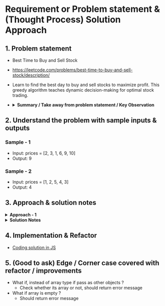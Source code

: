 # Requirement or Problem statement & (Thought Process) Solution Approach

## 1. Problem statement

- Best Time to Buy and Sell Stock
- https://leetcode.com/problems/best-time-to-buy-and-sell-stock/description/
- Learn to find the best day to buy and sell stocks to maximize profit. This greedy algorithm teaches dynamic decision-making for optimal stock trading.
- <details>

  <summary><b>Summary / Take away from problem statement / Key Observation</b></summary>

  - **in-place**, means should modify the existing data structure like Array, should not use extra memory space

    </details>

## 2. Understand the problem with sample inputs & outputs

### Sample - 1

- Input: prices = [2, 3, 1, 6, 9, 10]
- Output: 9

### Sample - 2

- Input: prices = [1, 2, 5, 4, 3]
- Output: 4

## 3. Approach & solution notes

<details>
  <summary><b>Approach - 1</b></summary>

- Thought Process / Approach

  - use for loop, till n/2 times
    - swap(i, n-1-i), use temp variable

- ![alt text](./img/approach-1.1.png)
- ![alt text](./img/approach-1.2.png)
- ![alt text](./img/dry-run.png)

- Make sure dry run with sample examples with notebooks

- Complexity

  - Time Complexity: O(n), where n is length of the array
  - Space Complexity: O(1)

</details>

<details>
  <summary><b>Solution Notes</b></summary>

- ![alt text](./img/solution-1.1.png)
- ![alt text](./img/solution-1.2.png)

</details>

## 4. Implementation & Refactor

- [Coding solution in JS](./index.js)

## 5. (Good to ask) Edge / Corner case covered with refactor / improvements

- What if, instead of array type if pass as other objects ?
  - Check whether its array or not, should return error message
- What if array is empty ?
  - Should return error message
